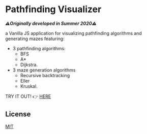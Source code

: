 # Pathfinding Visualizer

 ***⚠️Originally developed in Summer 2020⚠️***

a Vanilla JS application for visualizing pathfinding algorithms and generating mazes featuring:
* 3 pathfinding algorithms: 
	* BFS
	* A* 
	* Dijkstra.
* 3 maze generation algorithms
	* Recursive backtracking
	* Eller
	* Kruskal.

TRY IT OUT! 👉 [HERE](https://ah-yussef.github.io/Pathfinding-Visualizer/)

## License
[MIT](https://choosealicense.com/licenses/mit/)


